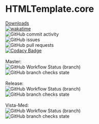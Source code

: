 # HTMLTemplate.core
[Downloads](https://github.com/lameRER/HTMLTemplate.core/releases/download/v2.2.9.11-VM/HTMLTemplate.core.2.2.9.11-VM.tar) <br>
[![wakatime](https://wakatime.com/badge/github/lameRER/HTMLTemplate.core.svg)](https://wakatime.com/badge/github/lameRER/HTMLTemplate.core)<br>
![GitHub commit activity](https://img.shields.io/github/commit-activity/m/lamerer/htmltemplate.core)<br>
![GitHub issues](https://img.shields.io/github/issues/lamerer/HTMLTemplate.core)<br>
![GitHub pull requests](https://img.shields.io/github/issues-pr/lamerer/HTMLTemplate.core)<br>
[![Codacy Badge](https://app.codacy.com/project/badge/Grade/68435c4e1b184febadead8f02649e986)](https://www.codacy.com/gh/lameRER/HTMLTemplate.core/dashboard?utm_source=github.com&amp;utm_medium=referral&amp;utm_content=lameRER/HTMLTemplate.core&amp;utm_campaign=Badge_Grade)<br>
<br>
Master:<br>
![GitHub Workflow Status (branch)](https://img.shields.io/github/workflow/status/lameRER/HTMLTemplate.core/.NET/master)<br>
![GitHub branch checks state](https://img.shields.io/github/checks-status/lameRER/HTMLTemplate.core/master)<br>
<br>
Release:<br>
![GitHub Workflow Status (branch)](https://img.shields.io/github/workflow/status/lameRER/HTMLTemplate.core/.NET/Release)<br>
![GitHub branch checks state](https://img.shields.io/github/checks-status/lameRER/HTMLTemplate.core/Release)<br>
<br>
Vista-Med:<br>
![GitHub Workflow Status (branch)](https://img.shields.io/github/workflow/status/lameRER/HTMLTemplate.core/.NET/Vista-Med)<br>
![GitHub branch checks state](https://img.shields.io/github/checks-status/lameRER/HTMLTemplate.core/Vista-Med)<br>
